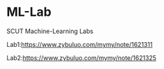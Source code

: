 # ML-Lab
SCUT Machine-Learning Labs

Lab1:https://www.zybuluo.com/mymy/note/1621311

Lab2:https://www.zybuluo.com/mymy/note/1621325
